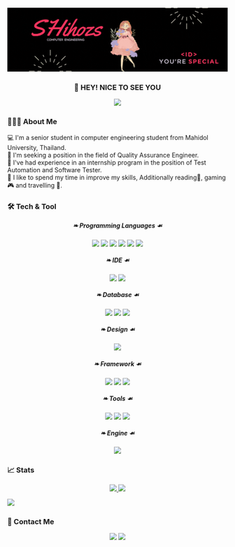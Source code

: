 [![Header](https://github.com/SHihozs/SHihozs/blob/main/Header.gif "Header")](https://github.com/SHihozs/)

### <p align="center">👋 HEY! NICE TO SEE YOU</p>

<!--Profile view--:)-->
<p align="center">
    <img src="https://komarev.com/ghpvc/?username=SHihozs&color=dc143c"/>
</p>

### 👨🏻‍💻 About Me

💻 I'm a senior student in computer engineering student from Mahidol University, Thailand.\
🌟 I'm seeking a position in the field of Quality Assurance Engineer.\
💪 I've had experience in an internship program in the position of Test Automation and Software Tester.\
💖 I like to spend my time in improve my skills, Additionally reading📖, gaming🎮 and travelling 🧳.

### 🛠 Tech & Tool 

##### <p align="center">❧ Programming Languages ☙</p>
<p align="center">
    <!--[Python]-->      <img src="https://img.shields.io/static/v1?style=flat&message=Python&color=3776AB&logo=Python&logoColor=FFFFFF&label="/
    <!--[CSS3]-->        <img src="https://img.shields.io/static/v1?style=flat&message=CSS3&color=1572B6&logo=CSS3&logoColor=FFFFFF&label="/
    <!--[PHP]-->         <img src="https://img.shields.io/static/v1?style=flat&message=PHP&color=777BB4&logo=PHP&logoColor=FFFFFF&label="/
    <!--[Java]-->        <img src="https://custom-icon-badges.demolab.com/badge/Java-FF4A35.svg?style=flat&logo=Java&logoColor=FFFFFF&label="/
    <!--[HTML5]-->       <img src="https://img.shields.io/static/v1?style=flat&message=HTML5&color=E34F26&logo=HTML5&logoColor=FFFFFF&label="/
    <!--[JavaScript]-->  <img src="https://img.shields.io/static/v1?style=flat&message=JavaScript&color=222222&logo=JavaScript&logoColor=F7DF1E&label="/
</p>

##### <p align="center">❧ IDE ☙</p>
<p align="center">
    <!--[VS]-->          <img src="https://img.shields.io/static/v1?style=flat&message=Visual+Studio+Code&color=007ACC&logo=Visual+Studio+Code&logoColor=FFFFFF&label="/
    <!--[IntelliJ]-->    <img src="https://img.shields.io/static/v1?style=flat&message=IntelliJ+IDEA&color=8656C3&logo=IntelliJ+IDEA&logoColor=FFFFFF&label="/
</p>
    
##### <p align="center">❧ Database ☙</p>
<p align="center">
    <!--[MySQL]-->       <img src="https://img.shields.io/static/v1?style=flat&message=MySQL&color=4479A1&logo=MySQL&logoColor=FFFFFF&label="/
    <!--[MongoDB]-->     <img src="https://img.shields.io/static/v1?style=flat&message=MongoDB&color=47A248&logo=MongoDB&logoColor=FFFFFF&label="/
    <!--[MariaDB]-->     <img src="https://img.shields.io/static/v1?style=flat&message=MariaDB&color=003545&logo=MariaDB&logoColor=FFFFFF&label="/
</p>
    
##### <p align="center">❧ Design ☙</p>
<p align="center">
    <!--[Figma]-->       <img src="https://img.shields.io/static/v1?style=flat&message=Figma&color=FF75D1&logo=Figma&logoColor=FFFFFF&label="/
</p>
    
##### <p align="center">❧ Framework ☙</p>
<p align="center">
    <!--[Robot]-->        <img src="https://img.shields.io/static/v1?style=flat&message=Robot+Framework&color=58CFB2&logo=Robot+Framework&logoColor=FFFFFF&label="/
    <!--[Vue.js]-->       <img src="https://img.shields.io/static/v1?style=flat&message=Vue.js&color=222222&logo=Vue.js&logoColor=4FC08D&label="/
    <!--[Flask]-->        <img src="https://img.shields.io/static/v1?style=flat&message=Flask&color=000000&logo=Flask&logoColor=FFFFFF&label="/
</p>

##### <p align="center">❧ Tools ☙</p>
<p align="center">
    <!--[Postman]-->      <img src="https://img.shields.io/static/v1?style=flat&message=Postman&color=FF6C37&logo=Postman&logoColor=FFFFFF&label="/
    <!--[DBeaver]-->      <img src="https://custom-icon-badges.demolab.com/badge/DBeaver-E9967A.svg?style=flat&logo=DBeaver&logoColor=FFFFFF&label="/
    <!--[Jenkins]-->      <img src="https://img.shields.io/static/v1?style=flat&message=Jenkins&color=CD5C5C&logo=Jenkins&logoColor=FFFFFF&label="/
</p>
    
##### <p align="center">❧ Engine ☙</p>
<p align="center">
    <!--[Unreal]-->       <img src="https://img.shields.io/static/v1?style=flat&message=Unreal+Engine&color=0E1128&logo=Unreal+Engine&logoColor=FFFFFF&label="/
</p>


### 📈 Stats

<p align="center">
<a href="https://github.com/SHihozs">
  <img height="180em" src="https://github-readme-stats.vercel.app/api?username=SHihozs&show_icons=true&theme=radical"/>
  <img height="180em" src="https://github-readme-stats.vercel.app/api/top-langs/?username=SHihozs&theme=radical&layout=compact&langs_count=15"/>
</a>
</p>

<!--Line--:)-->
<img src="https://user-images.githubusercontent.com/73097560/115834477-dbab4500-a447-11eb-908a-139a6edaec5c.gif">

### 🤝 Contact Me

<p align="center">
<a href="mailto:ws.yanisa@gmail.com"><img src="https://img.shields.io/badge/-ws.yanisa@gmail.com-D14836?style=flat&logo=Gmail&logoColor=white"/></a>
<a href="https://www.linkedin.com/in/SHihoz/"><img src="https://img.shields.io/badge/Yanisa-Suphatsathienkul-blue?style=flat&logo=Linkedin&logoColor=white"/></a>
<!--<a href="https://shihozz.wixsite.com/shihoz"><img src="https://img.shields.io/badge/SHihoz-000?style=flat&logo=wix&logoColor=white"/></a>-->
</p>
